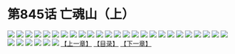 # 第845话 亡魂山（上）
![](https://mhpic.xiaomingtaiji.net/comic/D/斗破苍穹/第845话F1_262542/1.jpg-zymk.middle.webp)
![](https://mhpic.xiaomingtaiji.net/comic/D/斗破苍穹/第845话F1_262542/2.jpg-zymk.middle.webp)
![](https://mhpic.xiaomingtaiji.net/comic/D/斗破苍穹/第845话F1_262542/3.jpg-zymk.middle.webp)
![](https://mhpic.xiaomingtaiji.net/comic/D/斗破苍穹/第845话F1_262542/4.jpg-zymk.middle.webp)
![](https://mhpic.xiaomingtaiji.net/comic/D/斗破苍穹/第845话F1_262542/5.jpg-zymk.middle.webp)
![](https://mhpic.xiaomingtaiji.net/comic/D/斗破苍穹/第845话F1_262542/6.jpg-zymk.middle.webp)
![](https://mhpic.xiaomingtaiji.net/comic/D/斗破苍穹/第845话F1_262542/7.jpg-zymk.middle.webp)
![](https://mhpic.xiaomingtaiji.net/comic/D/斗破苍穹/第845话F1_262542/8.jpg-zymk.middle.webp)
![](https://mhpic.xiaomingtaiji.net/comic/D/斗破苍穹/第845话F1_262542/9.jpg-zymk.middle.webp)
![](https://mhpic.xiaomingtaiji.net/comic/D/斗破苍穹/第845话F1_262542/10.jpg-zymk.middle.webp)
![](https://mhpic.xiaomingtaiji.net/comic/D/斗破苍穹/第845话F1_262542/11.jpg-zymk.middle.webp)
![](https://mhpic.xiaomingtaiji.net/comic/D/斗破苍穹/第845话F1_262542/12.jpg-zymk.middle.webp)
![](https://mhpic.xiaomingtaiji.net/comic/D/斗破苍穹/第845话F1_262542/13.jpg-zymk.middle.webp)
![](https://mhpic.xiaomingtaiji.net/comic/D/斗破苍穹/第845话F1_262542/14.jpg-zymk.middle.webp)
![](https://mhpic.xiaomingtaiji.net/comic/D/斗破苍穹/第845话F1_262542/15.jpg-zymk.middle.webp)
![](https://mhpic.xiaomingtaiji.net/comic/D/斗破苍穹/第845话F1_262542/16.jpg-zymk.middle.webp)
![](https://mhpic.xiaomingtaiji.net/comic/D/斗破苍穹/第845话F1_262542/17.jpg-zymk.middle.webp)
![](https://mhpic.xiaomingtaiji.net/comic/D/斗破苍穹/第845话F1_262542/18.jpg-zymk.middle.webp)
![](https://mhpic.xiaomingtaiji.net/comic/D/斗破苍穹/第845话F1_262542/19.jpg-zymk.middle.webp)
![](https://mhpic.xiaomingtaiji.net/comic/D/斗破苍穹/第845话F1_262542/20.jpg-zymk.middle.webp)
![](https://mhpic.xiaomingtaiji.net/comic/D/斗破苍穹/第845话F1_262542/21.jpg-zymk.middle.webp)
![](https://mhpic.xiaomingtaiji.net/comic/D/斗破苍穹/第845话F1_262542/22.jpg-zymk.middle.webp)
![](https://mhpic.xiaomingtaiji.net/comic/D/斗破苍穹/第845话F1_262542/23.jpg-zymk.middle.webp)
![](https://mhpic.xiaomingtaiji.net/comic/D/斗破苍穹/第845话F1_262542/24.jpg-zymk.middle.webp)
![](https://mhpic.xiaomingtaiji.net/comic/D/斗破苍穹/第845话F1_262542/25.jpg-zymk.middle.webp)
![](https://mhpic.xiaomingtaiji.net/comic/D/斗破苍穹/第845话F1_262542/26.jpg-zymk.middle.webp)
![](https://mhpic.xiaomingtaiji.net/comic/D/斗破苍穹/第845话F1_262542/27.jpg-zymk.middle.webp)
![](https://mhpic.xiaomingtaiji.net/comic/D/斗破苍穹/第845话F1_262542/28.jpg-zymk.middle.webp)
![](https://mhpic.xiaomingtaiji.net/comic/D/斗破苍穹/第845话F1_262542/29.jpg-zymk.middle.webp)
![](https://mhpic.xiaomingtaiji.net/comic/D/斗破苍穹/第845话F1_262542/30.jpg-zymk.middle.webp)
![](https://mhpic.xiaomingtaiji.net/comic/D/斗破苍穹/第845话F1_262542/31.jpg-zymk.middle.webp)
[【上一章】](./848.md)
[【目录】](./READMD.md)
[【下一章】](./850.md)
